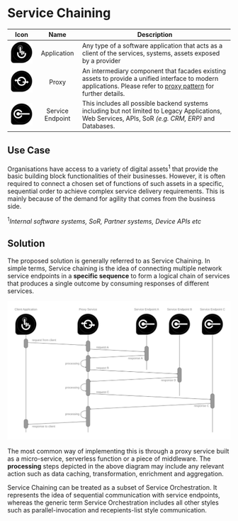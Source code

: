 # Service Chaining


|Icon   |Name    |Description
|-------|:------:|----|
|<img src="../icons/application.svg" alt="application icon" width="110"/>|Application| Any type of a software application that acts as a client of the services, systems, assets exposed by a provider|
|<img src="../icons/proxy.svg" alt="proxy icon" width="110"/>|Proxy| An intermediary component that facades  existing assets to provide a unified interface to modern applications. Please refer to [proxy pattern](./proxy.md) for further details.|
|<img src="../icons/service-endpoint.svg" alt="service endpoint icon" width="110"/>|Service Endpoint| This includes all possible backend systems including but not limited to Legacy Applications, Web Services, APIs, SoR *(e.g. CRM, ERP)* and Databases.|

## Use Case
Organisations have access to a variety of digital assets<sup>1</sup> that provide the basic building block functionalities of their businesses. However, it is often required to connect a chosen set of functions of such assets in a specific, sequential order to achieve complex service delivery requirements. This is mainly because of the demand for agility that comes from the business side.

<sup>1</sup>_Internal software systems, SoR,  Partner systems, Device APIs etc_

## Solution
The proposed solution is generally referred to as Service Chaining. In simple terms, Service chaining is the idea of connecting multiple network service endpoints in a **specific sequence** to form a logical chain of services that produces a single outcome by consuming responses of different services.

<img src="./images/service-chaining.svg" alt="service chaining image" width="1000px"/>

The most common way of implementing this is through a proxy service built as a micro-service, serverless function or a piece of middleware. The **processing** steps depicted in the above diagram may include any relevant action such as data caching, transformation, enrichment and aggregation.

Service Chaining can be treated as a subset of Service Orchestration. It represents the idea of sequential communication with service endpoints, whereas the generic term Service Orchestration includes all other styles such as parallel-invocation and recepients-list style communication.

